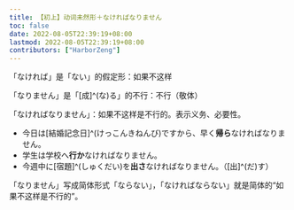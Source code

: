 ```yaml
---
title: 【初上】动词未然形＋なければなりません
toc: false
date: 2022-08-05T22:39:19+08:00
lastmod: 2022-08-05T22:39:19+08:00
contributors: ["HarborZeng"]
---
```


「なければ」是「ない」的假定形：如果不这样

「なりません」是「[成]^(な)る」的不行：不行（敬体）

「なければなりません」：如果不这样是不行的。表示义务、必要性。

- 今日は[結婚記念日]^(けっこんきねんび)ですから、早く**帰ら**なければなりません。
- 学生は学校へ**行か**なければなりません。
- 今週中に[宿題]^(しゅくだい)を**出さ**なければなりません。（[出]^(だ)す）

 「なりません」写成简体形式「ならない」，「なければならない」就是简体的“如果不这样是不行的”。

